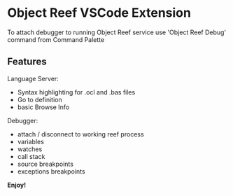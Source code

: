 # Object Reef VSCode Extension

To attach debugger to running Object Reef service use 'Object Reef Debug' command from Command Palette


## Features

Language Server:
- Syntax highlighting for .ocl and .bas files
- Go to definition
- basic Browse Info

Debugger:
- attach / disconnect to working reef process
- variables
- watches
- call stack
- source breakpoints
- exceptions breakpoints


**Enjoy!**
